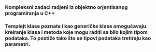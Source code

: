 ### Kompleksni zadaci radjeni iz objektno orjentisanog programiranja u C++
### Templejt klase poznate i kao generičke klase omogućavaju kreiranje klasa i metoda koje mogu raditi sa bilo kojim tipom podataka. To postiže tako što se tipovi podataka tretiraju kao parametri.

